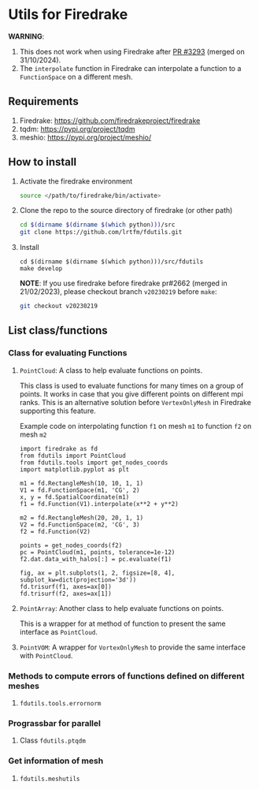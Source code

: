# Utils for Firedrake

__WARNING__:
1. This does not work when using Firedrake after [PR #3293](https://github.com/firedrakeproject/firedrake/pull/3293) (merged on 31/10/2024).
2. The `interpolate` function in Firedrake can interpolate a function to a `FunctionSpace` on a different mesh.

## Requirements 
1. Firedrake: https://github.com/firedrakeproject/firedrake 
2. tqdm: https://pypi.org/project/tqdm 
3. meshio: https://pypi.org/project/meshio/
<!--4. Gmsh: https://pypi.org/project/gmsh -->

## How to install

1. Activate the firedrake environment
    ```bash
    source </path/to/firedrake/bin/activate>
    ```

2. Clone the repo to the source directory of firedrake (or other path)
    ```bash
    cd $(dirname $(dirname $(which python)))/src
    git clone https://github.com/lrtfm/fdutils.git
    ```


3. Install
    ```
    cd $(dirname $(dirname $(which python)))/src/fdutils
    make develop
    ```
    
    __NOTE__: If you use firedrake before firedrake pr#2662 (merged in 21/02/2023), please checkout branch `v20230219` before `make`:
    
    ```bash
    git checkout v20230219
    ```
    
## List class/functions

### Class for evaluating Functions

1. `PointCloud`: A class to help evaluate functions on points.
    
    This class is used to evaluate functions for many times on 
    a group of points. It works in case that you give different points 
    on different mpi ranks. This is an alternative solution before
    `VertexOnlyMesh` in Firedrake supporting this feature.
    
    Example code on interpolating function `f1` on mesh `m1` to function `f2` on mesh `m2` 
    ```
    import firedrake as fd
    from fdutils import PointCloud
    from fdutils.tools import get_nodes_coords
    import matplotlib.pyplot as plt

    m1 = fd.RectangleMesh(10, 10, 1, 1)
    V1 = fd.FunctionSpace(m1, 'CG', 2)
    x, y = fd.SpatialCoordinate(m1)
    f1 = fd.Function(V1).interpolate(x**2 + y**2)

    m2 = fd.RectangleMesh(20, 20, 1, 1)
    V2 = fd.FunctionSpace(m2, 'CG', 3)
    f2 = fd.Function(V2)

    points = get_nodes_coords(f2)
    pc = PointCloud(m1, points, tolerance=1e-12)
    f2.dat.data_with_halos[:] = pc.evaluate(f1)

    fig, ax = plt.subplots(1, 2, figsize=[8, 4], subplot_kw=dict(projection='3d'))
    fd.trisurf(f1, axes=ax[0])
    fd.trisurf(f2, axes=ax[1])
    ```
    
2. `PointArray`: Another class to help evaluate functions on points.
    
    This is a wrapper for at method of function to present the same
    interface as `PointCloud`.
    
3. `PointVOM`: A wrapper for `VortexOnlyMesh` to provide the same interface
    with `PointCloud`.
    
### Methods to compute errors of functions defined on different meshes

1. `fdutils.tools.errornorm`

### Prograssbar for parallel

1. Class `fdutils.ptqdm`

### Get information of mesh

1. `fdutils.meshutils`

